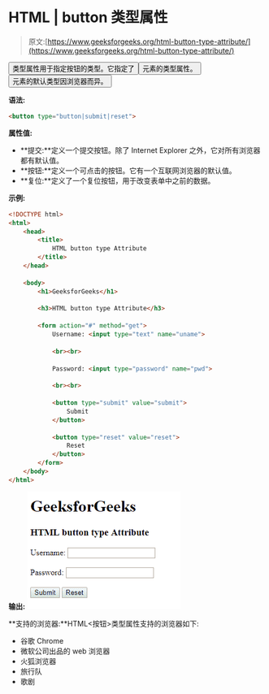 # HTML | button 类型属性

> 原文:[https://www.geeksforgeeks.org/html-button-type-attribute/](https://www.geeksforgeeks.org/html-button-type-attribute/)

<button>类型属性用于指定按钮的类型。它指定了</button><button>元素的类型属性。</button><button>元素的默认类型因浏览器而异。</button>

**语法:**

```html
<button type="button|submit|reset">
```

**属性值:**

*   **提交:**定义一个提交按钮。除了 Internet Explorer 之外，它对所有浏览器都有默认值。
*   **按钮:**定义一个可点击的按钮。它有一个互联网浏览器的默认值。
*   **复位:**定义了一个复位按钮，用于改变表单中之前的数据。

**示例:**

```html
<!DOCTYPE html> 
<html> 
    <head> 
        <title>
            HTML button type Attribute
        </title> 
    </head> 

    <body>
        <h1>GeeksforGeeks</h1>

        <h3>HTML button type Attribute</h3> 

        <form action="#" method="get">
            Username: <input type="text" name="uname">

            <br><br>

            Password: <input type="password" name="pwd">

            <br><br>

            <button type="submit" value="submit">
                Submit
            </button>

            <button type="reset" value="reset">
                Reset
            </button>
        </form>
    </body> 
</html>                                             
```

**输出:**
![](img/b116f7772ff762af8dfbb8776743aadb.png)

**支持的浏览器:**HTML<按钮>类型属性支持的浏览器如下:

*   谷歌 Chrome
*   微软公司出品的 web 浏览器
*   火狐浏览器
*   旅行队
*   歌剧